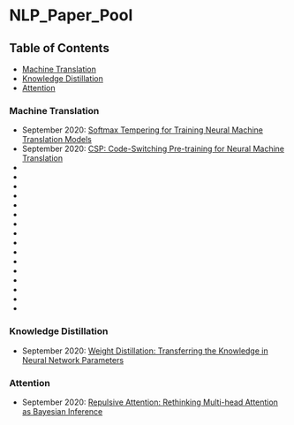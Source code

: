 # NLP_Paper_Pool
<!-- TABLE OF CONTENTS -->
## Table of Contents
* [Machine Translation](#machine-translation)
* [Knowledge Distillation](#knowledge-distillation)
* [Attention](#attention)

<!-- Machine Translation -->
### Machine Translation
- September 2020: [Softmax Tempering for Training Neural Machine Translation Models](https://arxiv.org/abs/2009.09372)
- September 2020: [CSP: Code-Switching Pre-training for Neural Machine Translation](https://arxiv.org/abs/2009.08088)
-
-
-
-
-
-
-
-
-
-
-
-
-
-
-
-


<!-- Knowledge Distillation -->
### Knowledge Distillation
- September 2020: [Weight Distillation: Transferring the Knowledge in Neural Network Parameters](https://arxiv.org/abs/2009.09152)

<!-- Attention -->
### Attention
- September 2020: [Repulsive Attention: Rethinking Multi-head Attention as Bayesian Inference](https://arxiv.org/abs/2009.09364)
